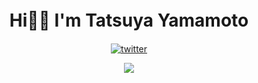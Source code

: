 <div align="center"> 

# Hi👋🏻 I'm Tatsuya Yamamoto　

[twitter]: https://img.shields.io/static/v1?label=&message=Twitter&&color=3B3B7A&logo=twitter
[![twitter]](https://twitter.com/yamatatsu193)

<img src="https://github-readme-stats.vercel.app/api?username=yamatatsu&count_private=true&show_icons=true" />

</div> 
